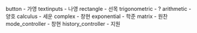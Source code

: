 button - 가영
textinputs - 나영
rectangle - 선목
trigonometric - ?
arithmetic - 양호
calculus - 세운
complex - 창현
exponential - 학준
matrix - 원찬
mode_controller - 창현
history_controller - 지원
